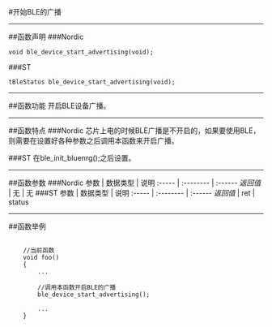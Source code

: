 
#开始BLE的广播
***
##函数声明
###Nordic
```
void ble_device_start_advertising(void);
```

###ST
```
tBleStatus ble_device_start_advertising(void);
```
***
##函数功能
开启BLE设备广播。

***
##函数特点
###Nordic
芯片上电的时候BLE广播是不开启的，如果要使用BLE，则需要在设置好各种参数之后调用本函数来开启广播。  

###ST
在ble_init_bluenrg();之后设置。

***
##函数参数
###Nordic
参数    | 数据类型   | 说明
:----- | :-------- | :------
*返回值*  | 无    | 无
###ST
参数    | 数据类型   | 说明
:----- | :-------- | :------
*返回值*  | ret    | status


***
##函数举例

```	

	//当前函数
	void foo()
	{
		...
	
		//调用本函数开启BLE的广播
		ble_device_start_advertising();
	
		...
	}
```
